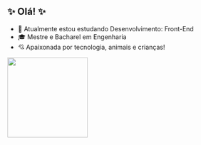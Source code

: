 ## ✨ Olá! ✨


- 🌱 Atualmente estou estudando Desenvolvimento: Front-End
- 🎓 Mestre e Bacharel em Engenharia
- 💘 Apaixonada por tecnologia, animais e crianças!

<div>
<a href="https://github.com/RenataPicon">
<img loading="lazy" height="180em" src="https://github-readme-stats.vercel.app/api/top-langs/?username=RenataPicon&layout=compact&langs_count=7&theme=dracula"/></div>

<div class="tenor-gif-embed" data-postid="23588893" data-share-method="post" data-aspect-ratio="1" data-width="100%"><a href="https://tenor.com/view/typing-fast-cat-gif-23588893"></a></div>
